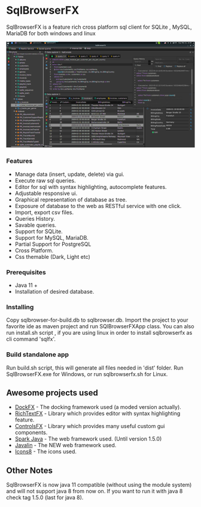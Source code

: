 # SqlBrowserFX

SqlBrowserFX is a feature rich cross platform sql client for SQLite , MySQL, MariaDB for both windows and linux 

![](images/sqlbrowserfx.png)

### Features

* Manage data (insert, update, delete) via gui.
* Execute raw sql queries.
* Editor for sql with syntax highlighting, autocomplete features.
* Adjustable responsive ui.
* Graphical representation of database as tree.
* Exposure of database to the web as RESTful service with one click.
* Import, export csv files.
* Queries History.
* Savable queries.
* Support for SQLite.
* Support for MySQL, MariaDB.
* Partial Support for PostgreSQL
* Cross Platform.
* Css themable (Dark, Light etc)


### Prerequisites

* Java 11 +
* Installation of desired database.

### Installing

Copy sqlbrowser-for-build.db to sqlbrowser.db.
Import the project to your favorite ide as maven project and run SQlBrowserFXApp class.
You can also run install.sh script , if you are using linux in order to install sqlbrowserfx as cli command
'sqlfx'.


### Build standalone app

Run build.sh script, this will generate all files needed in 'dist' folder.
Run SqlBrowserFX.exe for Windows, or run sqlbrowserfx.sh for Linux.


## Awesome projects used

* [DockFX](https://github.com/RobertBColton/DockFX) - The docking framework used (a moded version actually).
* [RichTextFΧ](https://github.com/FXMisc/RichTextFX) - Library which provides editor with syntax highlighting feature.
* [ControlsFX](https://github.com/controlsfx/controlsfx) - Library which provides many useful custom gui components.
* [Spark Java](https://github.com/perwendel/spark)  - The web framework used. (Until version 1.5.0)
* [Javalin](https://github.com/tipsy/javalin) - The NEW web framework used.
* [Icons8](https://icons8.com/) - The icons used.

## Other Notes
SqlBrowserFX is now java 11 compatible (without using the module system) and will not support java 8 from now on. If you want to run it with java 8 check tag 1.5.0 (last for java 8).




